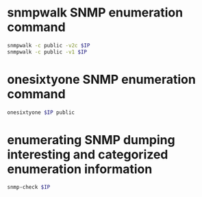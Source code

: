 # snmpwalk SNMP enumeration command
```bash
snmpwalk -c public -v2c $IP
snmpwalk -c public -v1 $IP
```

# onesixtyone SNMP enumeration command
```bash
onesixtyone $IP public
```

# enumerating SNMP dumping interesting and categorized enumeration information
```bash
snmp-check $IP
```
